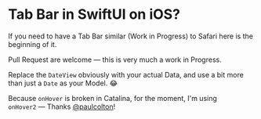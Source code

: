 # Tab Bar in SwiftUI on iOS?

If you need to have a Tab Bar similar (Work in Progress) to Safari here is the beginning of it.

Pull Request are welcome — this is very much a work in Progress.

Replace the `DateView` obviously with your actual Data, and use a bit more than just a `Date` as your Model. 😂

Because `onHover` is broken in Catalina, for the moment, I'm using `onHover2` — Thanks [@paulcolton](https://twitter.com/paulcolton/status/1248791065651326978)!

